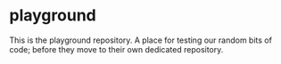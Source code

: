 # playground
This is the playground repository. A place for testing our random bits of code; before they move to their own dedicated repository.
